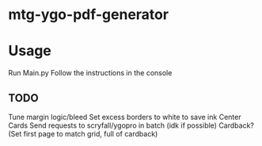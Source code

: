 # mtg-ygo-pdf-generator

# Usage

Run Main.py
Follow the instructions in the console

## TODO
Tune margin logic/bleed
Set excess borders to white to save ink
Center Cards
Send requests to scryfall/ygopro in batch (idk if possible)
Cardback? (Set first page to match grid, full of cardback)